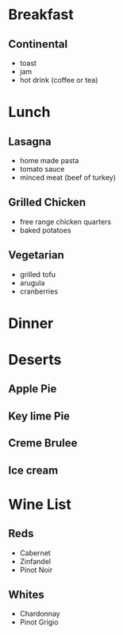 # Breakfast 
## Continental
- toast
- jam
- hot drink (coffee or tea)

# Lunch
## Lasagna
- home made pasta
- tomato sauce
- minced meat (beef of turkey)
## Grilled Chicken
- free range chicken quarters
- baked potatoes
## Vegetarian
- grilled tofu
- arugula
- cranberries

# Dinner

# Deserts
## Apple Pie
## Key lime Pie
## Creme Brulee
## Ice cream

# Wine List
## Reds
- Cabernet
- Zinfandel
- Pinot Noir
## Whites
- Chardonnay
- Pinot Grigio
